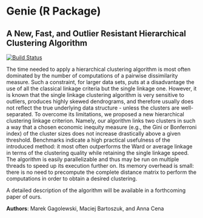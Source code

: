 # Genie (R Package)
## A New, Fast, and Outlier Resistant Hierarchical Clustering Algorithm

[![Build Status](https://travis-ci.org/Rexamine/genie.png?branch=master)](https://travis-ci.org/Rexamine/genie)

The time needed to apply a hierarchical clustering algorithm
is most often dominated by the number of computations of a pairwise
dissimilarity measure. Such a constraint, for larger data sets,
puts  at a disadvantage the use of all the classical linkage
criteria but the single linkage one. However, it is known that the single
linkage clustering algorithm is very sensitive to outliers, produces highly
skewed dendrograms, and therefore usually does not reflect the true
underlying data structure - unless the clusters are well-separated.
To overcome its limitations, we proposed a new hierarchical clustering linkage
criterion. Namely, our algorithm links two clusters in such a way that a chosen
economic inequity measure (e.g., the Gini or Bonferroni index) of the cluster
sizes does not increase drastically above a given threshold. Benchmarks
indicate a high practical usefulness of the introduced method:
it most often outperforms the Ward or average linkage in terms of
the clustering quality while retaining the single linkage speed.
The algorithm is easily parallelizable and thus may be run
on multiple threads to speed up its execution further on.
Its memory overhead is small: there is no need to precompute the complete
distance matrix to perform the computations in order to obtain a desired
clustering.

A detailed description of the algorithm will be available in a forthcoming
paper of ours.

**Authors**: Marek Gagolewski, Maciej Bartoszuk, and Anna Cena

